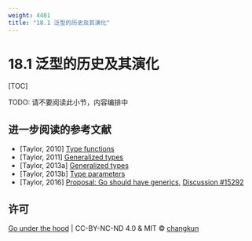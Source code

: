 ```yaml
---
weight: 4401
title: "18.1 泛型的历史及其演化"
---
```


# 18.1 泛型的历史及其演化

[TOC]

TODO: 请不要阅读此小节，内容编排中


## 进一步阅读的参考文献

- [Taylor, 2010] [Type functions](https://go.googlesource.com/proposal/+/master/design/15292/2010-06-type-functions.md)
- [Taylor, 2011] [Generalized types](https://go.googlesource.com/proposal/+/master/design/15292/2011-03-gen.md)
- [Taylor, 2013a] [Generalized types](https://go.googlesource.com/proposal/+/master/design/15292/2013-10-gen.md)
- [Taylor, 2013b] [Type parameters](https://go.googlesource.com/proposal/+/master/design/15292/2013-12-type-params.md)
- [Taylor, 2016] [Proposal: Go should have generics](https://go.googlesource.com/proposal/+/master/design/15292-generics.md), [Discussion #15292](https://golang.org/issue/15292)

## 许可

[Go under the hood](https://github.com/changkun/go-under-the-hood) | CC-BY-NC-ND 4.0 & MIT &copy; [changkun](https://changkun.de)
